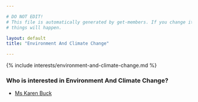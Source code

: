 ```yaml
---

# DO NOT EDIT!
# This file is automatically generated by get-members. If you change it, bad
# things will happen.

layout: default
title: "Environment And Climate Change"

---
```


{% include interests/environment-and-climate-change.md %}

### Who is interested in Environment And Climate Change?


* [Ms Karen Buck](members/ms-karen-buck.html)
